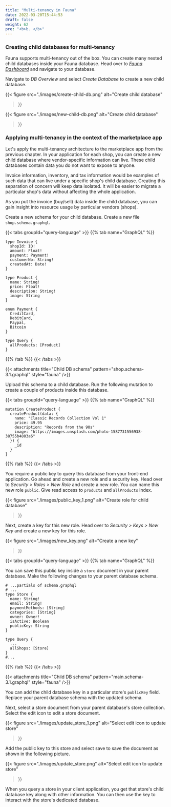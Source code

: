 ```yaml
---
title: "Multi-tenancy in Fauna"
date: 2022-03-20T15:44:53
draft: false
weight: 62
pre: "<b>b. </b>"
---
```


### Creating child databases for multi-tenancy

Fauna supports multi-tenancy out of the box. You can create many nested child databases inside your Fauna database. Head over to *[Fauna Dashboard](dashboard.fauna.com)* and navigate to your database. 

Navigate to *DB Overview* and select *Create Database* to create a new child database.

{{< figure
  src="./images/create-child-db.png" 
  alt="Create child database"
>}}


{{< figure
  src="./images/new-child-db.png" 
  alt="Create child database"
>}}

### Applying multi-tenancy in the context of the marketplace app

Let's apply the multi-tenancy architecture to the marketplace app from the previous chapter.
In your application for each shop, you can create a new child database where vendor-specific information can live. These child databases contain data you do not want to expose to anyone.

Invoice information, inventory, and tax information would be examples of such data that can live under a specific shop's child database. Creating this separation of concern will keep data isolated. It will be easier to migrate a particular shop's data without affecting the whole application. 

As you put the invoice (buy/sell) data inside the child database, you can gain insight into resource usage by particular vendors (shops).

Create a new schema for your child database. Create a new file `shop.schema.graphql`.

{{< tabs groupId="query-language" >}}
{{% tab name="GraphQL" %}}
```gql
type Invoice {
  shopId: ID!
  amount: Float!
  payment: Payment!
  customerNo: String!
  createdAt: Date!
}

type Product {
  name: String!
  price: Float!
  description: String!
  image: String
}

enum Payment {
  CreditCard,
  DebitCard,
  Paypal,
  Bitcoin
}

type Query {
  allProducts: [Product]
}
```
{{% /tab %}}
{{< /tabs >}}

{{< attachments
      title="Child DB schema"
      pattern="shop.schema-3.1.graphql" 
      style="fauna"
/>}}

Upload this schema to a child database.
Run the following mutation to create a couple of products inside this database.

{{< tabs groupId="query-language" >}}
{{% tab name="GraphQL" %}}
```gql
mutation CreateProduct {
  createProduct(data: {
    name: "Classic Records Collection Vol 1"
    price: 49.95
    description: "Records from the 90s"
    image: "https://images.unsplash.com/photo-1587731556938-38755b4803a6"
  }) {
    _id
  }
}
```
{{% /tab %}}
{{< /tabs >}}

You require a public key to query this database from your front-end application. Go ahead and create a new role and a security key. 
Head over to _Security > Roles > New Role_ and create a new role. You can name this new role `public`. Give read access to `products` and `allProducts` index.

{{< figure
  src="./images/public_key_1.png" 
  alt="Create role for child database"
>}}

Next, create a key for this new role. Head over to _Security > Keys > New Key_ and create a new key for this role.

{{< figure
  src="./images/new_key.png" 
  alt="Create a new key"
>}}


{{< tabs groupId="query-language" >}}
{{% tab name="GraphQL" %}}

You can save this public key inside a `store` document in your parent database. Make the following changes to your parent database schema. 
```gql {hl_lines=["10", "15"]}
# ...partials of schema.graphql
# ...
type Store {
  name: String!
  email: String!
  paymentMethods: [String]
  categories: [String]
  owner: Owner!
  isActive: Boolean
  publicKey: String
}

type Query {
  ...
  allShops: [Store]
}
#...
```
{{% /tab %}}
{{< /tabs >}}

{{< attachments
  title="Child DB schema"
  pattern="main.schema-3.1.graphql" 
  style="fauna"
/>}}

You can add the child database key in a particular store's `publicKey` field. Replace your parent database schema with the updated schema.

Next, select a store document from your parent database's store collection. Select the edit icon to edit a store document. 

{{< figure
  src="./images/update_store_1.png" 
  alt="Select edit icon to update store"
>}}

Add the public key to this store and select save to save the document as shown in the following picture.


{{< figure
  src="./images/update_store.png" 
  alt="Select edit icon to update store"
>}}

When you query a store in your client application, you get that store's child database key along with other information. You can then use the key to interact with the store's dedicated database. 

